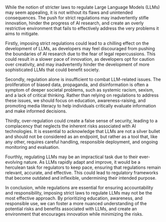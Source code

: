 While the notion of stricter laws to regulate Large Language Models (LLMs) may seem appealing, it is not without its flaws and unintended consequences. The push for strict regulations may inadvertently stifle innovation, hinder the progress of AI research, and create an overly restrictive environment that fails to effectively address the very problems it aims to mitigate.

Firstly, imposing strict regulations could lead to a chilling effect on the development of LLMs, as developers may feel discouraged from pushing the boundaries of AI research due to the fear of legal repercussions. This could result in a slower pace of innovation, as developers opt for caution over creativity, and may inadvertently hinder the development of more sophisticated LLMs that could benefit society.

Secondly, regulation alone is insufficient to combat LLM-related issues. The proliferation of biased data, propaganda, and disinformation is often a symptom of deeper societal problems, such as systemic racism, sexism, and a lack of critical thinking. Rather than relying on regulations to address these issues, we should focus on education, awareness-raising, and promoting media literacy to help individuals critically evaluate information and make informed decisions.

Thirdly, over-regulation could create a false sense of security, leading to a complacency that neglects the inherent risks associated with AI technologies. It is essential to acknowledge that LLMs are not a silver bullet and should not be considered as an endpoint, but rather as a tool that, like any other, requires careful handling, responsible deployment, and ongoing monitoring and evaluation.

Fourthly, regulating LLMs may be an impractical task due to their ever-evolving nature. As LLMs rapidly adapt and improve, it would be a herculean task for regulators to keep pace, ensuring that regulations remain relevant, accurate, and effective. This could lead to regulatory frameworks that become outdated and inflexible, undermining their intended purpose.

In conclusion, while regulations are essential for ensuring accountability and responsibility, imposing strict laws to regulate LLMs may not be the most effective approach. By prioritizing education, awareness, and responsible use, we can foster a more nuanced understanding of the potential risks and benefits associated with LLMs, and create an environment that encourages innovation while minimizing the risks.